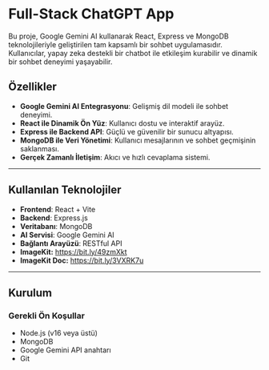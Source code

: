 # Full-Stack ChatGPT App

Bu proje, Google Gemini AI kullanarak React, Express ve MongoDB teknolojileriyle geliştirilen tam kapsamlı bir sohbet uygulamasıdır. Kullanıcılar, yapay zeka destekli bir chatbot ile etkileşim kurabilir ve dinamik bir sohbet deneyimi yaşayabilir.  

## Özellikler
- **Google Gemini AI Entegrasyonu**: Gelişmiş dil modeli ile sohbet deneyimi.
- **React ile Dinamik Ön Yüz**: Kullanıcı dostu ve interaktif arayüz.
- **Express ile Backend API**: Güçlü ve güvenilir bir sunucu altyapısı.
- **MongoDB ile Veri Yönetimi**: Kullanıcı mesajlarının ve sohbet geçmişinin saklanması.
- **Gerçek Zamanlı İletişim**: Akıcı ve hızlı cevaplama sistemi.

---

## Kullanılan Teknolojiler
- **Frontend**: React + Vite  
- **Backend**: Express.js  
- **Veritabanı**: MongoDB  
- **AI Servisi**: Google Gemini AI  
- **Bağlantı Arayüzü**: RESTful API
- **ImageKit:** https://bit.ly/49zmXkt
- **ImageKit Doc:** https://bit.ly/3VXRK7u  

---

## Kurulum

### Gerekli Ön Koşullar
- Node.js (v16 veya üstü)
- MongoDB
- Google Gemini API anahtarı
- Git


